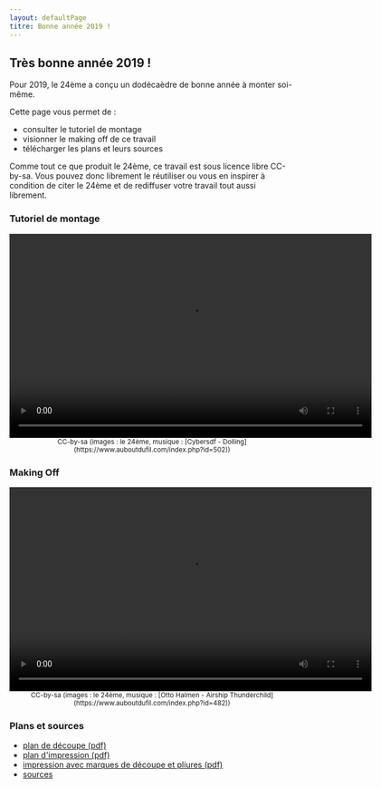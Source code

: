```yaml
---
layout: defaultPage
titre: Bonne année 2019 !
---
```


## Très bonne année 2019 !

Pour 2019, le 24ème a conçu un dodécaèdre de bonne année à monter soi-même.

Cette page vous permet de :

 - consulter le tutoriel de montage
 - visionner le making off de ce travail
 - télécharger les plans et leurs sources

Comme tout ce que produit le 24ème, ce travail est sous licence libre CC-by-sa. Vous pouvez donc librement le réutiliser ou vous en inspirer à condition de citer le 24ème et de rediffuser votre travail tout aussi librement.

### Tutoriel de montage

<center>
<video id="sampleMovie" width="640" height="360" preload controls>
	<source src="/img/2019/instructions.mp4" />
</video>
</br>
<small>CC-by-sa (images : le 24ème, musique : [Cybersdf - Dolling](https://www.auboutdufil.com/index.php?id=502))</small>
</center>

### Making Off

<center>
<video id="sampleMovie" width="640" height="360" preload controls>
        <source src="/img/2019/makingoff.mp4" />
</video>
<br/>
<small>CC-by-sa (images : le 24ème, musique : [Otto Halmen - Airship Thunderchild](https://www.auboutdufil.com/index.php?id=482))</small>
</center>

### Plans et sources

 - [plan de découpe (pdf)]()
 - [plan d'impression (pdf)]()
 - [impression avec marques de découpe et pliures (pdf)]()
 - [sources]()


